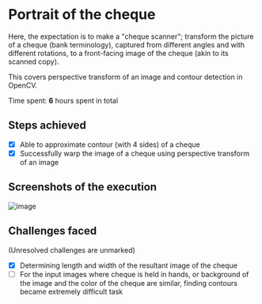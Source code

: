 # Portrait of the cheque
Here, the expectation is to make a "cheque scanner"; transform the picture of a cheque (bank terminology), captured from different angles and with different rotations, to a front-facing image of the cheque (akin to its scanned copy).

This covers perspective transform of an image and contour detection in OpenCV.

Time spent: **6** hours spent in total

## Steps achieved

- [X] Able to approximate contour (with 4 sides) of a cheque
- [X] Successfully warp the image of a cheque using perspective transform of an image

## Screenshots of the execution

![image](https://user-images.githubusercontent.com/91232193/169592857-0639e66e-bb63-4af6-8c62-0502f0092226.png)

## Challenges faced 
(Unresolved challenges are unmarked)

- [X] Determining length and width of the resultant image of the cheque
- [ ] For the input images where cheque is held in hands, or background of the image and the color of the cheque are similar, finding contours became extremely difficult task
